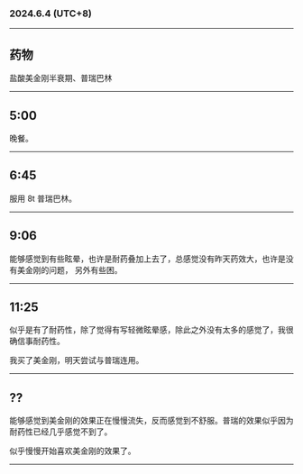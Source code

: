 ### 2024.6.4 (UTC+8)

---

## 药物

盐酸美金刚半衰期、普瑞巴林

---

## 5:00

晚餐。

---

## 6:45

服用 8t 普瑞巴林。

---

## 9:06

能够感觉到有些眩晕，也许是耐药叠加上去了，总感觉没有昨天药效大，也许是没有美金刚的问题，
另外有些困。

---

## 11:25

似乎是有了耐药性，除了觉得有写轻微眩晕感，除此之外没有太多的感觉了，我很确信事耐药性。

我买了美金刚，明天尝试与普瑞连用。

---

## ??

能够感觉到美金刚的效果正在慢慢流失，反而感觉到不舒服。普瑞的效果似乎因为耐药性已经几乎感觉不到了。

似乎慢慢开始喜欢美金刚的效果了。

---